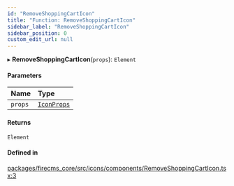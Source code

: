 ```yaml
---
id: "RemoveShoppingCartIcon"
title: "Function: RemoveShoppingCartIcon"
sidebar_label: "RemoveShoppingCartIcon"
sidebar_position: 0
custom_edit_url: null
---
```


▸ **RemoveShoppingCartIcon**(`props`): `Element`

#### Parameters

| Name | Type |
| :------ | :------ |
| `props` | [`IconProps`](../types/IconProps.md) |

#### Returns

`Element`

#### Defined in

[packages/firecms_core/src/icons/components/RemoveShoppingCartIcon.tsx:3](https://github.com/FireCMSco/firecms/blob/d45f3739/packages/firecms_core/src/icons/components/RemoveShoppingCartIcon.tsx#L3)
